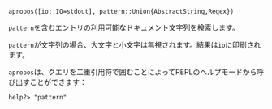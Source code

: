```
apropos([io::IO=stdout], pattern::Union{AbstractString,Regex})
```

`pattern`を含むエントリの利用可能なドキュメント文字列を検索します。

`pattern`が文字列の場合、大文字と小文字は無視されます。結果は`io`に印刷されます。

`apropos`は、クエリを二重引用符で囲むことによってREPLのヘルプモードから呼び出すことができます：

```
help?> "pattern"
```
